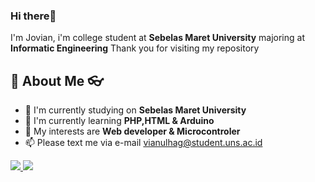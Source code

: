 ###  Hi there👋

I'm Jovian, i'm college student at  **Sebelas Maret University** majoring at **Informatic Engineering** Thank you for visiting my repository
## 📝 About Me 👓
- 🏫 I'm currently studying on **Sebelas Maret University**
- 🌱 I'm currently learning **PHP,HTML & Arduino**
- 🌟 My interests are **Web developer & Microcontroler**
- 📫 Please text me via e-mail vianulhag@student.uns.ac.id
<a href="https://wa.me/6281229990721?text=Assalamualaikum">
    <img src="https://img.shields.io/badge/WHATSAPP-%2325D366.svg?&style=for-the-badge&logo=whatsapp&logoColor=white" />    
  </a>

<a href="https://www.instagram.com/jo.naathaan/">
    <img src="https://www.google.com/url?sa=i&url=https%3A%2F%2Fgithub.com%2FAndreyco%2FInstagram-for-PHP&psig=AOvVaw2IOMzZIqeJVSNfL86Sd7mY&ust=1618561423482000&source=images&cd=vfe&ved=0CAIQjRxqFwoTCKC-6afp_-8CFQAAAAAdAAAAABAD" />    
  </a>



<!---
respectorest1/respectorest1 is a ✨ special ✨ repository because its `README.md` (this file) appears on your GitHub profile.
You can click the Preview link to take a look at your changes.
--->
